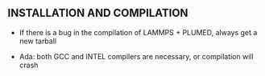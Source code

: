 ## INSTALLATION AND COMPILATION ##

- If there is a bug in the compilation of LAMMPS + PLUMED, always get a new tarball

- Ada: both GCC and INTEL compilers are necessary, or compilation will crash
